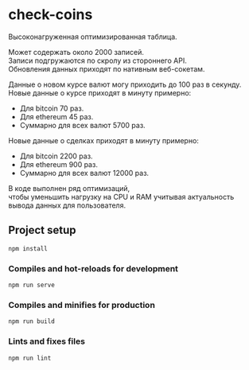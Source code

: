 # check-coins

Высоконагруженная оптимизированная таблица.  
  
Может содержать около 2000 записей.  
Записи подгружаются по скролу из стороннего API.  
Обновления данных приходят по нативным веб-сокетам.  
  
Данные о новом курсе валют могу приходить до 100 раз в секунду.  
Новые данные о курсе приходят в минуту примерно:
- Для bitcoin 70 раз.  
- Для ethereum 45 раз.  
- Суммарно для всех валют 5700 раз.  
    
Новые данные о сделках приходят в минуту примерно:
- Для bitcoin 2200 раз.  
- Для ethereum 900 раз.
- Суммарно для всех валют 12000 раз.  
  
В коде выполнен ряд оптимизаций,  
чтобы уменьшить нагрузку на CPU и RAM
учитывая актуальность вывода данных для пользователя.

## Project setup
```
npm install
```

### Compiles and hot-reloads for development
```
npm run serve
```

### Compiles and minifies for production
```
npm run build
```

### Lints and fixes files
```
npm run lint
```
